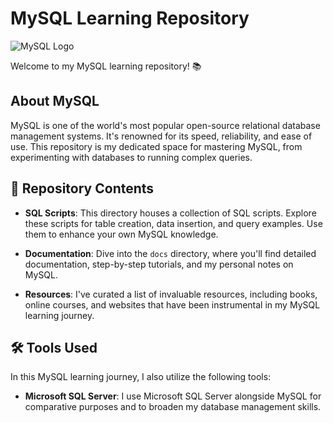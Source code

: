 # MySQL Learning Repository

![MySQL Logo](https://www.mysql.com/common/logos/logo-mysql-170x115.png)

Welcome to my MySQL learning repository! 📚

## About MySQL

MySQL is one of the world's most popular open-source relational database management systems. It's renowned for its speed, reliability, and ease of use. This repository is my dedicated space for mastering MySQL, from experimenting with databases to running complex queries.

## 📂 Repository Contents

- **SQL Scripts**: This directory houses a collection of SQL scripts. Explore these scripts for table creation, data insertion, and query examples. Use them to enhance your own MySQL knowledge.

- **Documentation**: Dive into the `docs` directory, where you'll find detailed documentation, step-by-step tutorials, and my personal notes on MySQL.

- **Resources**: I've curated a list of invaluable resources, including books, online courses, and websites that have been instrumental in my MySQL learning journey.

## 🛠️ Tools Used

In this MySQL learning journey, I also utilize the following tools:

- **Microsoft SQL Server**: I use Microsoft SQL Server alongside MySQL for comparative purposes and to broaden my database management skills.
